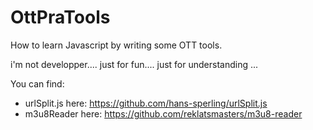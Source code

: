 # OttPraTools
How to learn Javascript by writing some OTT tools.

i'm not developper.... just for fun.... just for understanding ... 

You can find:
- urlSplit.js here: https://github.com/hans-sperling/urlSplit.js
- m3u8Reader here: https://github.com/reklatsmasters/m3u8-reader

